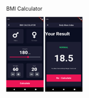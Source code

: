 BMI Calculator


<img src="BMI Input.png" width="100" height="200">    <img src="BMI Output.png" width="100" height="200">
